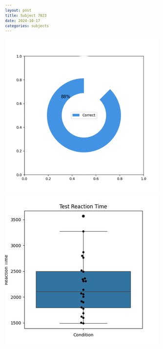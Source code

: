 ```yaml
---
layout: post
title: Subject 7023
date: 2024-10-17
categories: subjects
---
```


![](data/7023/run-7/7023_FN_acc_test.png)
![](data/7023/run-7/7023_FN_rt.png)
